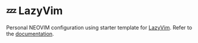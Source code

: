 # 💤 LazyVim

Personal NEOVIM configuration using starter template for [LazyVim](https://github.com/LazyVim/LazyVim).
Refer to the [documentation](https://lazyvim.github.io/installation).
